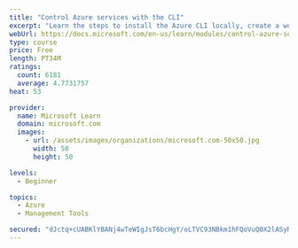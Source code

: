 ```yaml
---
title: "Control Azure services with the CLI"
excerpt: "Learn the steps to install the Azure CLI locally, create a website, and manage Azure resources using the CLI."
webUrl: https://docs.microsoft.com/en-us/learn/modules/control-azure-services-with-cli/
type: course
price: Free
length: PT34M
ratings:
  count: 6181
  average: 4.7731757
heat: 53

provider:
  name: Microsoft Learn
  domain: microsoft.com
  images:
    - url: /assets/images/organizations/microsoft.com-50x50.jpg
      width: 50
      height: 50

levels:
  - Beginner

topics:
  - Azure
  - Management Tools

secured: "dJctq+cUABKlYBANj4wTeWIgJsT6bcHgY/oLTVC93NBkm1hFQoVuQ0X2lASyN+87Ivfg+3Cn6sTiefA+P6IO0aCOKev9YInDzxIo+QJ+DPhEPuI19kJ063eM85LIz95S5j7wj2iVWMNmsSLOit38qPpY+JEgKKBVWhmqHX9xYky9rDLx4nsDxiNAhcy/NkaxiPr3NsulUEyG/cpg+2SY1P8IQRew1Qjo5czaLEU+Q4EEygybg0r2DWpApfDDNpQuRmy9Um9btN+NQ9EDcQkOE7BduIIwtnoy4s+IPWTSus1JfX4SqEwBPdjdPmf7yL6PC5uVvvJ8krn6vJbV6YIZSoQ9S5V9CfRLsPsmI9jm1QDMXUAAC3yys/yA60s6HvCxD4QvTaSOmC75F7URxxpIRpw7PyUFrMCnxYfOl6jINXc=;t1xgtt52VKxvOvu8tB69Kw=="
---
```


